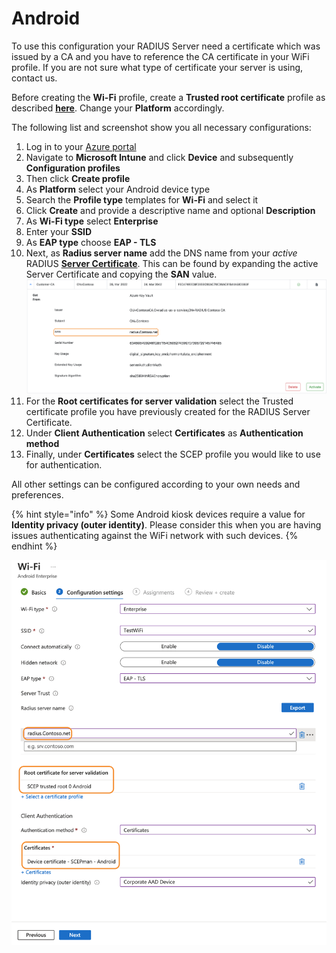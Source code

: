 # Android

To use this configuration your RADIUS Server need a certificate which was issued by a CA and you have to reference the CA certificate in your WiFi profile. If you are not sure what type of certificate your server is using, contact us.&#x20;

Before creating the **Wi-Fi** profile, create a **Trusted root certificate** profile as described [**here**](../trusted-root.md#to-add-a-trusted-root-profile-for-your-clients). Change your **Platform** accordingly.

The following list and screenshot show you all necessary configurations:

1. Log in to your [Azure portal](https://portal.azure.com/)
2. Navigate to **Microsoft Intune** and click **Device** and subsequently **Configuration profiles**
3. Then click **Create profile**
4. As **Platform** select your Android device type
5. Search the **Profile type** templates for **Wi-Fi** and select it
6. Click **Create** and provide a descriptive name and optional **Description**
7. As **Wi-Fi type** select **Enterprise**
8. Enter your **SSID**
9. As **EAP type** choose **EAP - TLS**
10. Next, as **Radius server name** add the DNS name from your _active_ RADIUS [**Server Certificate**](../../portal/settings/settings-server/certificates.md). This can be found by expanding the active Server Certificate and copying the **SAN** value. \
    ![](<../../.gitbook/assets/image (69).png>)
11. For the **Root certificates for server validation** select the Trusted certificate profile you have previously created for the RADIUS Server Certificate.
12. Under **Client Authentication** select **Certificates** as **Authentication method**&#x20;
13. Finally, under **Certificates** select the SCEP profile you would like to use for authentication.

All other settings can be configured according to your own needs and preferences.

{% hint style="info" %}
Some Android kiosk devices require a value for **Identity privacy (outer identity)**. Please consider this when you are having issues authenticating against the WiFi network with such devices.
{% endhint %}

![](<../../.gitbook/assets/image (69) (1).png>)

